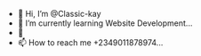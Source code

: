 - 👋 Hi, I’m @Classic-kay
- 🌱 I’m currently learning Website Development...
- 💞️ 
- 📫 How to reach me +2349011878974...

<!---
Classic-kay/Classic-kay is a ✨ special ✨ repository because its `README.md` (this file) appears on your GitHub profile.
You can click the Preview link to take a look at your changes.
--->
